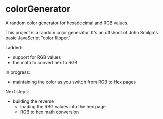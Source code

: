 # colorGenerator
A random color generator for hexadecimal and RGB values.

This project is a random color generator. It's an offshoot of John Smilga's basic JavaScript "color flipper."

I added:
  - support for RGB values
  - the math to convert hex to RGB

In progress:
  - maintaining the color as you switch from RGB to Hex pages

Next steps:
  - building the reverse
      * loading the RBG values into the hex page
      * RGB to hex math conversion



